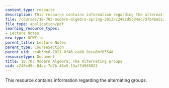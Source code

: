 ```yaml
---
content_type: resource
description: This resource contains information regarding the alternating groups.
file: /courses/18-703-modern-algebra-spring-2013/c248cd5c04ac7d7b46e513af7d565023_MIT18_703S13_pra_l_11.pdf
file_type: application/pdf
learning_resource_types:
- Lecture Notes
ocw_type: OCWFile
parent_title: Lecture Notes
parent_type: CourseSection
parent_uid: cc4b3de6-7021-0f46-cab8-9eca8bf0554d
resourcetype: Document
title: 18.703 Modern Algebra, The Alternating Groups
uid: c248cd5c-04ac-7d7b-46e5-13af7d565023
---
```

This resource contains information regarding the alternating groups.


